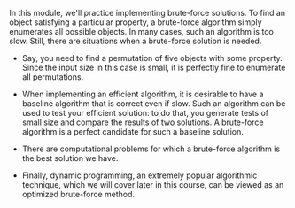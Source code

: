 In this module, we'll practice implementing brute-force solutions. To find an object satisfying a particular property, a brute-force algorithm simply enumerates all possible objects. In many cases, such an algorithm is too slow. Still, there are situations when a brute-force solution is needed.

* Say, you need to find a permutation of five objects with some property. Since the input size in this case is small, it is perfectly fine to enumerate all permutations.

* When implementing an efficient algorithm, it is desirable to have a baseline algorithm that is correct even if slow. Such an algorithm can be used to test your efficient solution: to do that, you generate tests of small size and compare the results of two solutions. A brute-force algorithm is a perfect candidate for such a baseline solution.

* There are computational problems for which a brute-force algorithm is the best solution we have.

* Finally, dynamic programming, an extremely popular algorithmic technique, which we will cover later in this course, can be viewed as an optimized brute-force method.
